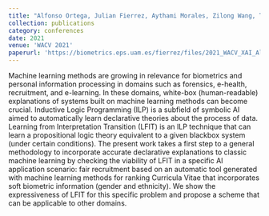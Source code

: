 ```yaml
---
title: "Alfonso Ortega, Julian Fierrez, Aythami Morales, Zilong Wang, Tony Ribeiro. Symbolic AI for XAI: Evaluating LFIT inductive programming for fair and explainable automatic recruitment"
collection: publications
category: conferences
date: 2021
venue: 'WACV 2021'
paperurl: 'https://biometrics.eps.uam.es/fierrez/files/2021_WACV_XAI_Alfonso.pdf'
---
```


Machine learning methods are growing in relevance for
biometrics and personal information processing in domains
such as forensics, e-health, recruitment, and e-learning. In
these domains, white-box (human-readable) explanations of
systems built on machine learning methods can become crucial. Inductive Logic Programming (ILP) is a subfield of
symbolic AI aimed to automatically learn declarative theories about the process of data. Learning from Interpretation Transition (LFIT) is an ILP technique that can learn
a propositional logic theory equivalent to a given blackbox system (under certain conditions). The present work
takes a first step to a general methodology to incorporate
accurate declarative explanations to classic machine learning by checking the viability of LFIT in a specific AI application scenario: fair recruitment based on an automatic
tool generated with machine learning methods for ranking
Curricula Vitae that incorporates soft biometric information (gender and ethnicity). We show the expressiveness of
LFIT for this specific problem and propose a scheme that
can be applicable to other domains.
